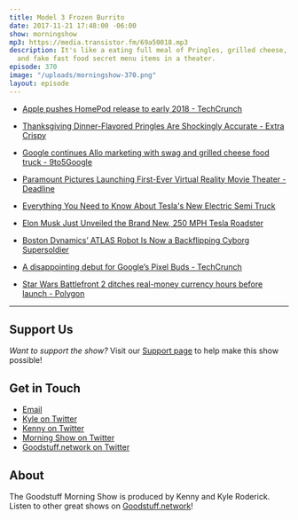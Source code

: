 ```yaml
---
title: Model 3 Frozen Burrito
date: 2017-11-21 17:48:00 -06:00
show: morningshow
mp3: https://media.transistor.fm/69a50018.mp3
description: It's like a eating full meal of Pringles, grilled cheese, Tesla burritos,
  and fake fast food secret menu items in a theater.
episode: 370
image: "/uploads/morningshow-370.png"
layout: episode
---
```


* [Apple pushes HomePod release to early 2018 - TechCrunch](https://techcrunch.com/2017/11/17/apple-pushes-homepod-release-to-early-2018/)

* [Thanksgiving Dinner-Flavored Pringles Are Shockingly Accurate - Extra Crispy](http://www.extracrispy.com/food/4432/pringles-thanksgiving-chips-feast?xid=extracrispy_newsletter&utm_source=extracrispy.com&utm_medium=email&utm_campaign=freshsqueezed&utm_content=20171117)

* [Google continues Allo marketing with swag and grilled cheese food truck - 9to5Google](https://9to5google.com/2017/11/20/google-allo-food-truck-swag/)

* [Paramount Pictures Launching First-Ever Virtual Reality Movie Theater - Deadline](http://deadline.com/2017/11/paramount-pictures-first-ever-virtual-reality-movie-theater-with-top-gun-3d-1202209276/)

* [Everything You Need to Know About Tesla's New Electric Semi Truck](https://gizmodo.com/everything-you-need-to-know-about-teslas-new-electric-s-1820526008)

* [Elon Musk Just Unveiled the Brand New, 250 MPH Tesla Roadster](https://futurism.com/elon-musk-just-unveiled-teslas-brand-new-roadster/)

* [Boston Dynamics’ ATLAS Robot Is Now a Backflipping Cyborg Supersoldier](https://gizmodo.com/watch-boston-dynamics-atlas-jump-and-do-backflips-like-1820521370)

* [A disappointing debut for Google’s Pixel Buds - TechCrunch](https://techcrunch.com/2017/11/15/a-disappointing-debut-for-googles-pixel-buds/)

* [Star Wars Battlefront 2 ditches real-money currency hours before launch - Polygon](https://www.polygon.com/2017/11/16/16668218/star-wars-battlefront-2-microtransactions-removed)

---

## Support Us
*Want to support the show?* Visit our [Support page](https://goodstuff.network/support) to help make this show possible!

## Get in Touch
* [Email](mailto:kyle@goodstuff.network)
* [Kyle on Twitter](http://twitter.com/dogburps)
* [Kenny on Twitter](http://twitter.com/pizzarobotics)
* [Morning Show on Twitter](http://twitter.com/morningshowam)
* [Goodstuff.network on Twitter](http://twitter.com/goodstufffm)

## About
The Goodstuff Morning Show is produced by Kenny and Kyle Roderick. Listen to other great shows on [Goodstuff.network](http://goodstuff.network/shows)!
